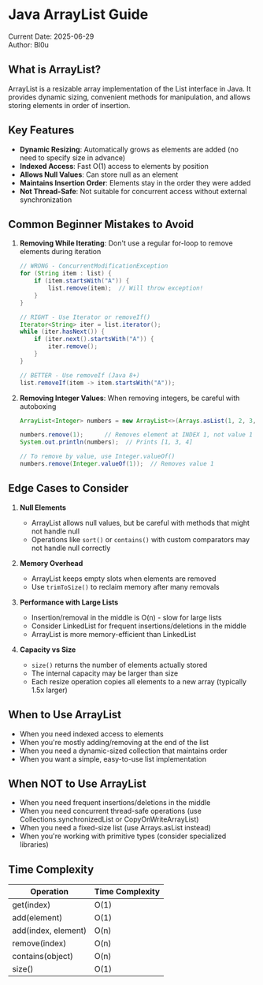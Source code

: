 # Java ArrayList Guide

Current Date: 2025-06-29  
Author: Bl0u

## What is ArrayList?

ArrayList is a resizable array implementation of the List interface in Java. It provides dynamic sizing, convenient methods for manipulation, and allows storing elements in order of insertion.

## Key Features

- **Dynamic Resizing**: Automatically grows as elements are added (no need to specify size in advance)
- **Indexed Access**: Fast O(1) access to elements by position
- **Allows Null Values**: Can store null as an element
- **Maintains Insertion Order**: Elements stay in the order they were added
- **Not Thread-Safe**: Not suitable for concurrent access without external synchronization

## Common Beginner Mistakes to Avoid

1. **Removing While Iterating**: Don't use a regular for-loop to remove elements during iteration
   ```java
   // WRONG - ConcurrentModificationException
   for (String item : list) {
       if (item.startsWith("A")) {
           list.remove(item);  // Will throw exception!
       }
   }
   
   // RIGHT - Use Iterator or removeIf()
   Iterator<String> iter = list.iterator();
   while (iter.hasNext()) {
       if (iter.next().startsWith("A")) {
           iter.remove();
       }
   }
   
   // BETTER - Use removeIf (Java 8+)
   list.removeIf(item -> item.startsWith("A"));
   ```

2. **Removing Integer Values**: When removing integers, be careful with autoboxing
   ```java
   ArrayList<Integer> numbers = new ArrayList<>(Arrays.asList(1, 2, 3, 4));
   
   numbers.remove(1);      // Removes element at INDEX 1, not value 1
   System.out.println(numbers);  // Prints [1, 3, 4]
   
   // To remove by value, use Integer.valueOf()
   numbers.remove(Integer.valueOf(1));  // Removes value 1
   ```

## Edge Cases to Consider

1. **Null Elements**
    - ArrayList allows null values, but be careful with methods that might not handle null
    - Operations like `sort()` or `contains()` with custom comparators may not handle null correctly

2. **Memory Overhead**
    - ArrayList keeps empty slots when elements are removed
    - Use `trimToSize()` to reclaim memory after many removals

3. **Performance with Large Lists**
    - Insertion/removal in the middle is O(n) - slow for large lists
    - Consider LinkedList for frequent insertions/deletions in the middle
    - ArrayList is more memory-efficient than LinkedList

4. **Capacity vs Size**
    - `size()` returns the number of elements actually stored
    - The internal capacity may be larger than size
    - Each resize operation copies all elements to a new array (typically 1.5x larger)

## When to Use ArrayList

- When you need indexed access to elements
- When you're mostly adding/removing at the end of the list
- When you need a dynamic-sized collection that maintains order
- When you want a simple, easy-to-use list implementation

## When NOT to Use ArrayList

- When you need frequent insertions/deletions in the middle
- When you need concurrent thread-safe operations (use Collections.synchronizedList or CopyOnWriteArrayList)
- When you need a fixed-size list (use Arrays.asList instead)
- When you're working with primitive types (consider specialized libraries)

## Time Complexity

| Operation | Time Complexity |
|-----------|----------------|
| get(index) | O(1) |
| add(element) | O(1) |
| add(index, element) | O(n) |
| remove(index) | O(n) |
| contains(object) | O(n) |
| size() | O(1) |